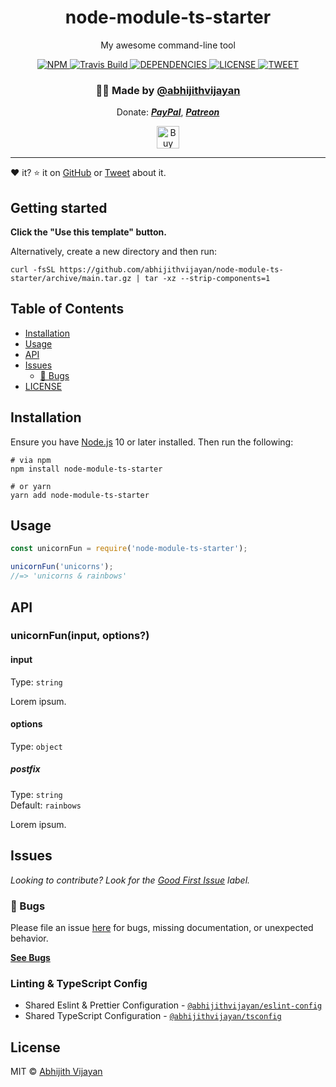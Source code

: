 <h1 align="center">node-module-ts-starter</h1>
<p align="center">My awesome command-line tool</p>
<div align="center">
  <a href="https://www.npmjs.com/package/node-module-ts-starter">
    <img src="https://img.shields.io/npm/v/node-module-ts-starter" alt="NPM" />
  </a>
  <a href="https://travis-ci.com/abhijithvijayan/node-module-ts-starter">
    <img src="https://travis-ci.com/abhijithvijayan/node-module-ts-starter.svg?branch=main" alt="Travis Build" />
  </a>
  </a>
  <a href="https://david-dm.org/abhijithvijayan/node-module-ts-starter">
    <img src="https://img.shields.io/david/abhijithvijayan/node-module-ts-starter.svg?colorB=orange" alt="DEPENDENCIES" />
  </a>
  <a href="https://github.com/abhijithvijayan/node-module-ts-starter/blob/main/license">
    <img src="https://img.shields.io/github/license/abhijithvijayan/node-module-ts-starter.svg" alt="LICENSE" />
  </a>
  <a href="https://twitter.com/intent/tweet?text=Check%20out%20node-module-ts-starter%21%20by%20%40_abhijithv%0A%0AMy%20awesome%20command-line%20tool%0Ahttps%3A%2F%2Fgithub.com%2Fabhijithvijayan%2Fnode-module-ts-starter%0A%0A%23node%20%23javascript%20%23typescript%20%23cli%20%23npm">
     <img src="https://img.shields.io/twitter/url/http/shields.io.svg?style=social" alt="TWEET" />
  </a>
</div>
<h3 align="center">🙋‍♂️ Made by <a href="https://twitter.com/_abhijithv">@abhijithvijayan</a></h3>
<p align="center">
  Donate:
  <a href="https://www.paypal.me/iamabhijithvijayan" target='_blank'><i><b>PayPal</b></i></a>,
  <a href="https://www.patreon.com/abhijithvijayan" target='_blank'><i><b>Patreon</b></i></a>
</p>
<p align="center">
  <a href='https://www.buymeacoffee.com/abhijithvijayan' target='_blank'>
    <img height='36' style='border:0px;height:36px;' src='https://bmc-cdn.nyc3.digitaloceanspaces.com/BMC-button-images/custom_images/orange_img.png' border='0' alt='Buy Me a Coffee' />
  </a>
</p>
<hr />

❤️ it? ⭐️ it on [GitHub](https://github.com/abhijithvijayan/node-module-ts-starter/stargazers) or [Tweet](https://twitter.com/intent/tweet?text=Check%20out%20node-module-ts-starter%21%20by%20%40_abhijithv%0A%0AMy%20awesome%20npm%20package%0Ahttps%3A%2F%2Fgithub.com%2Fabhijithvijayan%2Fnode-module-ts-starter%0A%0A%23node%20%23javascript%20%23typescript%20%23cli%20%23npm) about it.

## Getting started

**Click the "Use this template" button.**

Alternatively, create a new directory and then run:

```
curl -fsSL https://github.com/abhijithvijayan/node-module-ts-starter/archive/main.tar.gz | tar -xz --strip-components=1
```

## Table of Contents

- [Installation](#installation)
- [Usage](#usage)
- [API](#api)
- [Issues](#issues)
  - [🐛 Bugs](#-bugs)
- [LICENSE](#license)

## Installation

Ensure you have [Node.js](https://nodejs.org) 10 or later installed. Then run the following:

```
# via npm
npm install node-module-ts-starter

# or yarn
yarn add node-module-ts-starter
```

## Usage

```js
const unicornFun = require('node-module-ts-starter');

unicornFun('unicorns');
//=> 'unicorns & rainbows'
```

## API

### unicornFun(input, options?)

#### input

Type: `string`

Lorem ipsum.

#### options

Type: `object`

##### postfix

Type: `string`\
Default: `rainbows`

Lorem ipsum.

## Issues

_Looking to contribute? Look for the [Good First Issue](https://github.com/abhijithvijayan/node-module-ts-starter/issues?q=is%3Aissue+is%3Aopen+sort%3Aupdated-desc+label%3A%22good+first+issue%22)
label._

### 🐛 Bugs

Please file an issue [here](https://github.com/abhijithvijayan/node-module-ts-starter/issues/new) for bugs, missing documentation, or unexpected behavior.

[**See Bugs**](https://github.com/abhijithvijayan/node-module-ts-starter/issues?q=is%3Aissue+is%3Aopen+sort%3Aupdated-desc+label%3A%22type%3A+bug%22)

### Linting & TypeScript Config

- Shared Eslint & Prettier Configuration - [`@abhijithvijayan/eslint-config`](https://www.npmjs.com/package/@abhijithvijayan/eslint-config)
- Shared TypeScript Configuration - [`@abhijithvijayan/tsconfig`](https://www.npmjs.com/package/@abhijithvijayan/tsconfig)

## License

MIT © [Abhijith Vijayan](https://abhijithvijayan.in)
